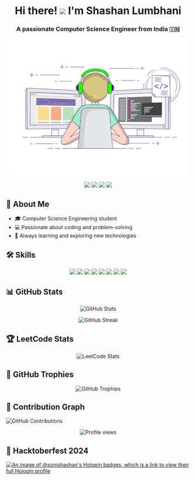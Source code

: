 <h1 align="center">
  Hi there! <img src="https://media1.giphy.com/media/v1.Y2lkPTc5MGI3NjExaXpweWo3N3Y0NmZlY3VydGFwa3Q0Zml6aW5ocXRheGpyMm94dW9idSZlcD12MV9pbnRlcm5hbF9naWZfYnlfaWQmY3Q9Zw/du3J3cXyzhj75IOgvA/giphy.webp" width="30"> I'm Shashan Lumbhani
</h1>

<h3 align="center">
  A passionate Computer Science Engineer from India 🇮🇳
</h3>

<p align="center">
  <img src="https://github.com/soni-shashan/soni-shashan/blob/main/.github/programmer.gif" alt="Programmer GIF" width="500">
</p>

<p align="center">
  <a href="https://linkedin.com/in/shashan-lumbhani"><img src="https://img.shields.io/badge/-LinkedIn-0077B5?style=flat&logo=Linkedin&logoColor=white"/></a>
  <a href="https://instagram.com/mr.shashan_official"><img src="https://img.shields.io/badge/-Instagram-E4405F?style=flat&logo=Instagram&logoColor=white"/></a>
  <a href="https://www.leetcode.com/soni-shashan"><img src="https://img.shields.io/badge/-LeetCode-FFA116?style=flat&logo=LeetCode&logoColor=black"/></a>
  <a href="mailto:mr.shashansoni@gmail.com"><img src="https://img.shields.io/badge/-Email-D14836?style=flat&logo=Gmail&logoColor=white"/></a>
</p>

## 🚀 About Me

- 🎓 Computer Science Engineering student
- 💻 Passionate about coding and problem-solving
- 🌱 Always learning and exploring new technologies

## 🛠 Skills

<p align="center">
  <img src="https://img.shields.io/badge/-C++-00599C?style=flat&logo=c%2B%2B&logoColor=white"/>
  <img src="https://img.shields.io/badge/-Java-007396?style=flat&logo=java&logoColor=white"/>
  <img src="https://img.shields.io/badge/-Python-3776AB?style=flat&logo=python&logoColor=white"/>
  <img src="https://img.shields.io/badge/-JavaScript-F7DF1E?style=flat&logo=javascript&logoColor=black"/>
  <img src="https://img.shields.io/badge/-HTML5-E34F26?style=flat&logo=html5&logoColor=white"/>
  <img src="https://img.shields.io/badge/-CSS3-1572B6?style=flat&logo=css3&logoColor=white"/>
  <img src="https://img.shields.io/badge/-Git-F05032?style=flat&logo=git&logoColor=white"/>
  <img src="https://img.shields.io/badge/-Linux-FCC624?style=flat&logo=linux&logoColor=black"/>
</p>

## 📊 GitHub Stats

<p align="center">
  <img src="https://github-readme-stats.vercel.app/api?username=soni-shashan&show_icons=true&theme=radical" alt="GitHub Stats" />
</p>

<p align="center">
  <img src="https://github-readme-streak-stats.herokuapp.com/?user=soni-shashan&theme=radical" alt="GitHub Streak" />
</p>

## 🏆 LeetCode Stats

<p align="center">
  <img src="https://leetcard.jacoblin.cool/soni-shashan?theme=dark&font=Noto%20Sans" alt="LeetCode Stats" />
</p>

## 🌟 GitHub Trophies

<p align="center">
  <img src="https://github-profile-trophy.vercel.app/?username=soni-shashan&theme=darkhub&column=7" alt="GitHub Trophies" />
</p>

## 🐍 Contribution Graph

![GitHub Contributions](https://github.com/soni-shashan/soni-shashan/blob/snake/ocean.gif)

<p align="center">
  <img src="https://komarev.com/ghpvc/?username=soni-shashan&label=Profile%20views&color=0e75b6&style=flat" alt="Profile views" />
</p>

## 🚀 Hacktoberfest 2024
[![An image of @sonishashan's Holopin badges, which is a link to view their full Holopin profile](https://holopin.me/sonishashan)](https://holopin.io/@sonishashan)
